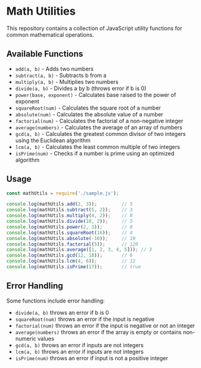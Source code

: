 # Math Utilities

This repository contains a collection of JavaScript utility functions for common mathematical operations.

## Available Functions

- `add(a, b)` - Adds two numbers
- `subtract(a, b)` - Subtracts b from a
- `multiply(a, b)` - Multiplies two numbers
- `divide(a, b)` - Divides a by b (throws error if b is 0)
- `power(base, exponent)` - Calculates base raised to the power of exponent
- `squareRoot(num)` - Calculates the square root of a number
- `absolute(num)` - Calculates the absolute value of a number
- `factorial(num)` - Calculates the factorial of a non-negative integer
- `average(numbers)` - Calculates the average of an array of numbers
- `gcd(a, b)` - Calculates the greatest common divisor of two integers using the Euclidean algorithm
- `lcm(a, b)` - Calculates the least common multiple of two integers
- `isPrime(num)` - Checks if a number is prime using an optimized algorithm

## Usage

```javascript
const mathUtils = require('./sample.js');

console.log(mathUtils.add(2, 3));         // 5
console.log(mathUtils.subtract(5, 2));    // 3
console.log(mathUtils.multiply(4, 2));    // 8
console.log(mathUtils.divide(10, 2));     // 5
console.log(mathUtils.power(2, 3));       // 8
console.log(mathUtils.squareRoot(16));    // 4
console.log(mathUtils.absolute(-10));     // 10
console.log(mathUtils.factorial(5));      // 120
console.log(mathUtils.average([1, 2, 3, 4, 5])); // 3
console.log(mathUtils.gcd(12, 18));       // 6
console.log(mathUtils.lcm(4, 6));         // 12
console.log(mathUtils.isPrime(17));       // true
```

## Error Handling

Some functions include error handling:

- `divide(a, b)` throws an error if b is 0
- `squareRoot(num)` throws an error if the input is negative
- `factorial(num)` throws an error if the input is negative or not an integer
- `average(numbers)` throws an error if the array is empty or contains non-numeric values
- `gcd(a, b)` throws an error if inputs are not integers
- `lcm(a, b)` throws an error if inputs are not integers
- `isPrime(num)` throws an error if input is not a positive integer

<!-- Additional comment to trigger a fresh check run for failing check suites -->
<!-- This comment is added to resolve the failing check suites in PR #120 -->
<!-- Final update to trigger fresh check runs -->
<!-- Final update to trigger fresh check runs for PR #143 -->
